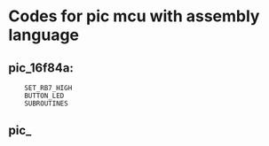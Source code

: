 # Codes for pic mcu with assembly language

## pic_16f84a:
        SET_RB7_HIGH
        BUTTON_LED
        SUBROUTINES

## pic_